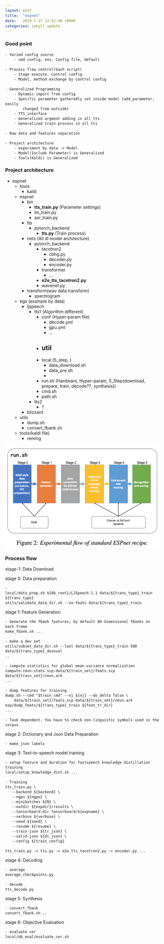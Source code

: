 ```yaml
---
layout: post
title:  "espnet"
date:   2019-7-17 12:52:48 +0900
categories: jekyll update
---
```

### Good point
    - Varied config source
        - cmd config, env, Config file, default

    - Process flow control(bash script)
        - Stage execute, Control config
        - Model, method exchange by control config

    - Generalized Programming
        - Dynamic import from config
        - Specific parameter gatheredly set inside model (add_parameter, easily
            changed from outside)
        - TTS_interface
        - Generalized argment adding in all tts
        - Generalized train process in all tts

    - Raw data and features separation

    - Project architecture
        - experiment by data -> Model
        - Model(Include Parameter) is Generalized
        - Tools(Kaldi) is Generalized


### Project architecture
- espnet
  - tools
    - kaldi
  - espnet
    - bin
      - **tts_train.py** (Parameter settings)
      - lm_train.py
      - asr_train.py
    - tts
      - pytorch_backend
        - **tts.py**     (Train process)
    - nets (All dl model architecture)
      - pytorch_backend
        - tacotron2
          - cbhg.py
          - decoder.py
          - encoder.py
        - transformer
          - ...
        - **e2e_tts_tacotron2.py**
        - wavenet.py
    - transform(wav data transform)
        - spectrogram
  - egs (example by data)
    - ljspeech
      - tts1 (Algorithm different)
        - conf (Hyper-param file)
          - decode.yml
          - gpu.yml
          - ...
        - util
          -
        - local (5_step, )
          - data_download.sh
          - data_pre.sh
          -
        - run.sh (Hardware, Hyper-param, 5_Step(download, prepare, train, decode??, synthesis))
        - cmd.sh
        - path.sh
      - tts2
        - ?
    - blizzard
  - utils
    - dump.sh
    - convert_fbank.sh
  - tools(kaldi file)
    - reming

![architect](architect.png)

### Process flow

stage-1: Data Download

stage 0: Data preparation

    -
    local/data_prep.sh ${db_root}/LJSpeech-1.1 data/${trans_type}_train ${trans_type}
    utils/validate_data_dir.sh --no-feats data/${trans_type}_train
stage 1: Feature Generation

    - Generate the fbank features; by default 80-dimensional fbanks on each frame
    make_fbank.sh ...

    - make a dev set
    utils/subset_data_dir.sh --last data/${trans_type}_train 500 data/${trans_type}_deveval
    ..

    - compute statistics for global mean-variance normalization
    compute-cmvn-stats scp:data/${train_set}/feats.scp data/${train_set}/cmvn.ark
    ...

    - dump features for training
    dump.sh --cmd "$train_cmd" --nj ${nj} --do_delta false \
        data/${train_set}/feats.scp data/${train_set}/cmvn.ark exp/dump_feats/${trans_type}_train ${feat_tr_dir}
    ...

    - Task dependent. You have to check non-linguistic symbols used in the corpus.

stage 2: Dictionary and Json Data Preparation

    - make json labels


stage 3: Text-to-speech model training

    - setup feature and duration for fastspeech knowledge distillation training
    local/setup_knowledge_dist.sh ...

    - Training
    tts_train.py \
       --backend ${backend} \
       --ngpu ${ngpu} \
       --minibatches ${N} \
       --outdir ${expdir}/results \
       --tensorboard-dir tensorboard/${expname} \
       --verbose ${verbose} \
       --seed ${seed} \
       --resume ${resume} \
       --train-json ${tr_json} \
       --valid-json ${dt_json} \
       --config ${train_config}

    tts_train.py -> tts.py -> e2e_tts_tacotron2.py -> encoder.py ...

stage 4: Decoding

    - average
    average_checkpoints.py

    - decode
    tts_decode.py

stage 5: Synthesis

    - convert_fbank
    convert_fbank.sh ..

stage 6: Objective Evaluation

    - evaluate cer
    local/ob_eval/evaluate_cer.sh
